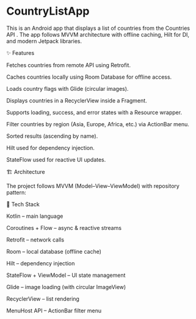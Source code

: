 # CountryListApp
This is an Android app that displays a list of countries from the Countries API .  The app follows MVVM architecture with offline caching, Hilt for DI, and modern Jetpack libraries.

✨ Features

Fetches countries from remote API using Retrofit.

Caches countries locally using Room Database for offline access.

Loads country flags with Glide (circular images).

Displays countries in a RecyclerView inside a Fragment.

Supports loading, success, and error states with a Resource wrapper.

Filter countries by region (Asia, Europe, Africa, etc.) via ActionBar menu.

Sorted results (ascending by name).

Hilt used for dependency injection.

StateFlow used for reactive UI updates.

🏗️ Architecture

The project follows MVVM (Model–View–ViewModel) with repository pattern:

🔧 Tech Stack

Kotlin – main language

Coroutines + Flow – async & reactive streams

Retrofit – network calls

Room – local database (offline cache)

Hilt – dependency injection

StateFlow + ViewModel – UI state management

Glide – image loading (with circular ImageView)

RecyclerView – list rendering

MenuHost API – ActionBar filter menu
